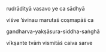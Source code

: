 rudrādityā vasavo ye ca sādhyā

viśve ’śvinau marutaś coṣmapāś ca

gandharva-yakṣāsura-siddha-saṅghā

vīkṣante tvāṁ vismitāś caiva sarve